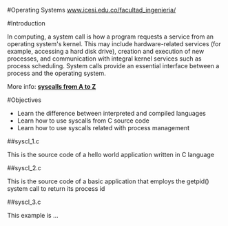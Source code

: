 #Operating Systems www.icesi.edu.co/facultad_ingenieria/

#Introduction

In computing, a system call is how a program requests a service from an operating system's kernel. This may include hardware-related services (for example, accessing a hard disk drive), creation and execution of new processes, and communication with integral kernel services such as process scheduling. System calls provide an essential interface between a process and the operating system.

More info: [**syscalls from A to Z**](http://www.linux.org/threads/the-linux-kernel-intro-to-system-calls.5611/)

#Objectives
* Learn the difference between interpreted and compiled languages
* Learn how to use syscalls from C source code
* Learn how to use syscalls related with process management

##syscl_1.c

This is the source code of a hello world application written in C language

##syscl_2.c

This is the source code of a basic application that employs the getpid() system call to return its 
process id

##syscl_3.c

This example is ...
